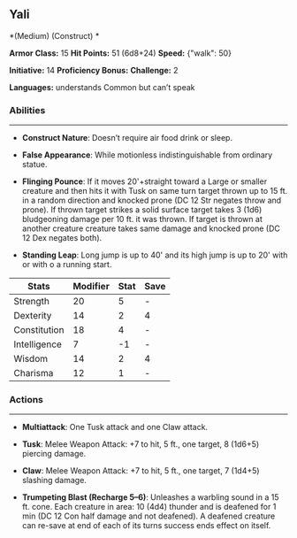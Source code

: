 ## Yali
*(Medium) (Construct) *

**Armor Class:** 15
**Hit Points:** 51 (6d8+24)
**Speed:** {"walk": 50}

**Initiative:** 14
**Proficiency Bonus:**
**Challenge:** 2

**Languages:** understands Common but can’t speak

### Abilities
 --- 
- **Construct Nature**: Doesn’t require air food drink or sleep.

- **False Appearance**: While motionless indistinguishable from ordinary statue.

- **Flinging Pounce**: If it moves 20'+straight toward a Large or smaller creature and then hits it with Tusk on same turn target thrown up to 15 ft. in a random direction and knocked prone (DC 12 Str negates throw and prone). If thrown target strikes a solid surface target takes 3 (1d6) bludgeoning damage per 10 ft. it was thrown. If target is thrown at another creature creature takes same damage and knocked prone (DC 12 Dex negates both).

- **Standing Leap**: Long jump is up to 40' and its high jump is up to 20' with or with o a running start.



| Stats | Modifier | Stat | Save
| ---- | ---- | ---- | ---- |
| Strength | 20 | 5 | - |
| Dexterity | 14 | 2 | 4 |
| Constitution | 18 | 4 | - |
| Intelligence | 7 | -1 | - |
| Wisdom | 14 | 2 | 4 |
| Charisma | 12 | 1 | - |

### Actions
 --- 
- **Multiattack**: One Tusk attack and one Claw attack.

- **Tusk**: Melee Weapon Attack: +7 to hit, 5 ft., one target, 8 (1d6+5) piercing damage.

- **Claw**: Melee Weapon Attack: +7 to hit, 5 ft., one target, 7 (1d4+5) slashing damage.

- **Trumpeting Blast (Recharge 5–6)**: Unleashes a warbling sound in a 15 ft. cone. Each creature in area: 10 (4d4) thunder and is deafened for 1 min (DC 12 Con half damage and not deafened). A deafened creature can re-save at end of each of its turns success ends effect on itself.

